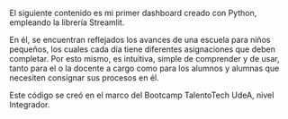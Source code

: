 El siguiente contenido es mi primer dashboard creado con Python, empleando la librería Streamlit.

En él, se encuentran reflejados los avances de una escuela para niños pequeños, los cuales cada
día tiene diferentes asignaciones que deben completar. Por esto mismo, es intuitiva, simple
de comprender y de usar, tanto para el o la docente a cargo como para los alumnos y alumnas
que necesiten consignar sus procesos en él.

Este código se creó en el marco del Bootcamp TalentoTech UdeA, nivel Integrador.
